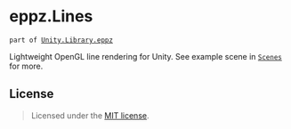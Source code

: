 # eppz.Lines
`part of `[`Unity.Library.eppz`](https://github.com/eppz/Unity.Library.eppz)

Lightweight OpenGL line rendering for Unity. See example scene in [`Scenes`](Scenes) for more.

## License

> Licensed under the [MIT license](http://en.wikipedia.org/wiki/MIT_License).
